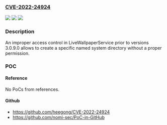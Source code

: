 ### [CVE-2022-24924](https://cve.mitre.org/cgi-bin/cvename.cgi?name=CVE-2022-24924)
![](https://img.shields.io/static/v1?label=Product&message=LiveWallpaper&color=blue)
![](https://img.shields.io/static/v1?label=Version&message=-%3C%203.0.9.0%20&color=brighgreen)
![](https://img.shields.io/static/v1?label=Vulnerability&message=CWE-284%20Improper%20Access%20Control&color=brighgreen)

### Description

An improper access control in LiveWallpaperService prior to versions 3.0.9.0 allows to create a specific named system directory without a proper permission.

### POC

#### Reference
No PoCs from references.

#### Github
- https://github.com/heegong/CVE-2022-24924
- https://github.com/nomi-sec/PoC-in-GitHub

